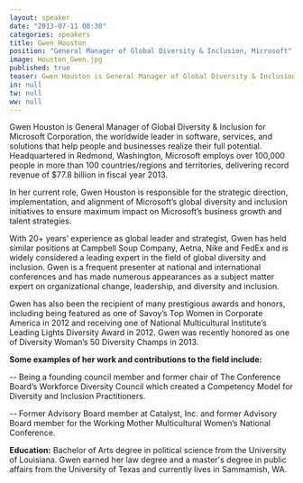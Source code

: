 ```yaml
---
layout: speaker
date: "2013-07-11 08:30"
categories: speakers
title: Gwen Houston
position: "General Manager of Global Diversity & Inclusion, Microsoft"
image: Houston_Gwen.jpg
published: true
teaser: Gwen Houston is General Manager of Global Diversity & Inclusion for Microsoft Corporation, the worldwide leader in software, services, and solutions that help people and businesses realize their full potential.
in: null
tw: null
ww: null
---
```

Gwen Houston is General Manager of Global Diversity & Inclusion for Microsoft Corporation, the worldwide leader in software, services, and solutions that help people and businesses realize their full potential. Headquartered in Redmond, Washington, Microsoft employs over 100,000 people in more than 100 countries/regions and territories, delivering record revenue of $77.8 billion in fiscal year 2013.

In her current role, Gwen Houston is responsible for the strategic direction, implementation, and alignment of Microsoft’s global diversity and inclusion initiatives to ensure maximum impact on Microsoft’s business growth and talent strategies.

With 20+ years’ experience as global leader and strategist, Gwen has held similar positions at Campbell Soup Company, Aetna, Nike and FedEx and is widely considered a leading expert in the field of global diversity and inclusion. Gwen is a frequent presenter at national and international conferences and has made numerous appearances as a subject matter expert on organizational change, leadership, and diversity and inclusion.

Gwen has also been the recipient of many prestigious awards and honors, including being featured as one of Savoy’s Top Women in Corporate America in 2012 and receiving one of National Multicultural Institute’s Leading Lights Diversity Award in 2012. Gwen was recently honored as one of Diversity Woman’s 50 Diversity Champs in 2013.

__Some examples of her work and contributions to the field include:__

--  Being a founding council member and former chair of The Conference Board’s Workforce Diversity Council which created a Competency Model for Diversity and Inclusion Practitioners.

-- Former Advisory Board member at Catalyst, Inc. and former Advisory Board member for the Working Mother Multicultural Women’s National Conference.

__Education:__  Bachelor of Arts degree in political science from the University of Louisiana.  Gwen earned her law degree and a master's degree in public affairs from the University of Texas and currently lives in Sammamish, WA.

